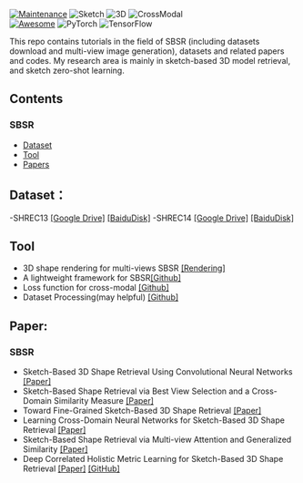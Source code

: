 [![Maintenance](https://img.shields.io/badge/Maintained%3F-yes-green.svg)](https://GitHub.com/Naereen/StrapDown.js/graphs/commit-activity)
![Sketch](https://img.shields.io/static/v1?label=<CV>&message=<Sketch>&color=<green>)
![3D](https://img.shields.io/static/v1?label=<CV>&message=<3D>&color=<green>)
![CrossModal](https://img.shields.io/static/v1?label=<CV>&message=<Cross-Modal>&color=<green>)  
[![Awesome](https://awesome.re/badge.svg)](https://awesome.re)
![PyTorch](https://img.shields.io/badge/PyTorch-%23EE4C2C.svg?style=for-the-badge&logo=PyTorch&logoColor=white#pic_center)
![TensorFlow](https://img.shields.io/badge/TensorFlow-%23FF6F00.svg?style=for-the-badge&logo=TensorFlow&logoColor=white)


This repo contains tutorials in the field of SBSR (including datasets download and multi-view image generation), datasets and related papers and codes. My research area is mainly in sketch-based 3D model retrieval, and sketch zero-shot learning.



## Contents

### SBSR
- [Dataset](#Dataset)
- [Tool](#tool)
- [Papers](#Paper)


## Dataset：
-SHREC13 [[Google Drive]](https://drive.google.com/file/d/12200PzpwRX0TIzD42IKRStneIvPbSzQo/view?usp=sharing) [[BaiduDisk]](https://pan.baidu.com/s/1ItGoBa0dF_S5P40OAr3vQg?pwd=whj9)
-SHREC14 [[Google Drive]](https://drive.google.com/file/d/122MV25DQhCJeDCJdqm0scU1SaY_nGjSe/view?usp=sharing) [[BaiduDisk]](https://pan.baidu.com/s/1T3GhuE-ULOTh88_4ZGYLag?pwd=drwx)



## Tool
- 3D shape rendering for multi-views SBSR [[Rendering]](https://github.com/twuilliam/shrec-sketches-helpers)
- A lightweight framework for SBSR[[Github]](https://github.com/garyzhao/Sketch3DToolkit)
- Loss function for cross-modal [[Github]](https://github.com/zhongzhh8/Cross-Modal-Retrieval)
- Dataset Processing(may helpful) [[Github]](https://github.com/2dshapesstructure/dataset-processing)
## Paper:
### SBSR

- Sketch-Based 3D Shape Retrieval Using Convolutional Neural Networks [[Paper]](https://www.cv-foundation.org/openaccess/content_cvpr_2015/papers/Wang_Sketch-Based_3D_Shape_2015_CVPR_paper.pdf)
- Sketch-Based Shape Retrieval via Best View Selection and a Cross-Domain Similarity Measure [[Paper]](https://ieeexplore.ieee.org/abstract/document/8960471)
- Toward Fine-Grained Sketch-Based 3D Shape Retrieval [[Paper]](https://ieeexplore.ieee.org/abstract/document/9573376)
- Learning Cross-Domain Neural Networks for Sketch-Based 3D Shape Retrieval [[Paper]](https://ojs.aaai.org/index.php/AAAI/article/view/10444)
- Sketch-Based Shape Retrieval via Multi-view Attention and Generalized Similarity [[Paper]](https://ieeexplore.ieee.org/abstract/document/8634713)
- Deep Correlated Holistic Metric Learning for Sketch-Based 3D Shape Retrieval [[Paper]](https://ieeexplore.ieee.org/abstract/document/8319427) [[GitHub]](https://github.com/csjinxie/Sketch-based-3D-shape-retrieval)

  



